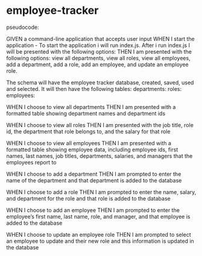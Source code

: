 # employee-tracker

pseudocode: 

GIVEN a command-line application that accepts user input
WHEN I start the application - To start the application i will run index.js. 
After i run index.js I will be presented with the following options: 
THEN I am presented with the following options: view all departments, view all roles, view all employees, add a department, add a role, add an employee, and update an employee role. 

The schema will have the employee tracker database, created, saved, used and selected. 
It will then have the following tables: 
departments: 
roles: 
employees:


WHEN I choose to view all departments
THEN I am presented with a formatted table showing department names and department ids

WHEN I choose to view all roles
THEN I am presented with the job title, role id, the department that role belongs to, and the salary for that role

WHEN I choose to view all employees
THEN I am presented with a formatted table showing employee data, including employee ids, first names, last names, job titles, departments, salaries, and managers that the employees report to

WHEN I choose to add a department
THEN I am prompted to enter the name of the department and that department is added to the database

WHEN I choose to add a role
THEN I am prompted to enter the name, salary, and department for the role and that role is added to the database

WHEN I choose to add an employee
THEN I am prompted to enter the employee’s first name, last name, role, and manager, and that employee is added to the database

WHEN I choose to update an employee role
THEN I am prompted to select an employee to update and their new role and this information is updated in the database 